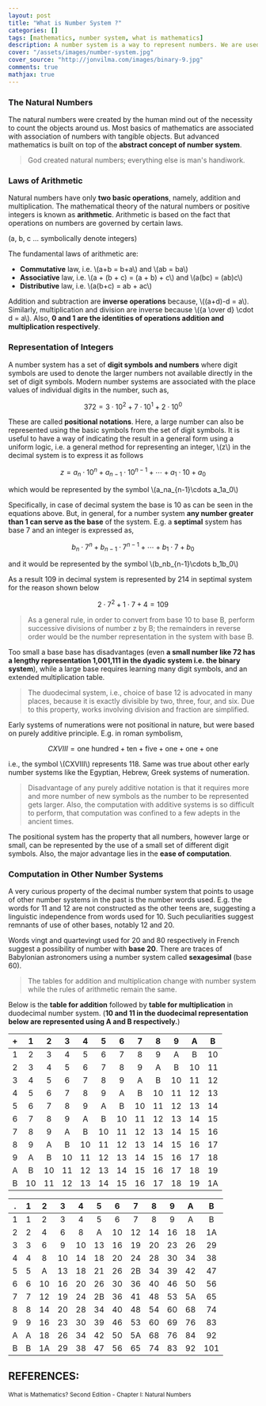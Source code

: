 ```yaml
---
layout: post
title: "What is Number System ?"
categories: []
tags: [mathematics, number system, what is mathematics]
description: A number system is a way to represent numbers. We are used to using the base-10 number system, which is also called decimal.
cover: "/assets/images/number-system.jpg"
cover_source: "http://jonvilma.com/images/binary-9.jpg"
comments: true
mathjax: true
---
```


### The Natural Numbers

The natural numbers were created by the human mind out of the necessity to count the objects around us. Most basics of mathematics are associated with association of numbers with tangible objects. But advanced mathematics is built on top of the **abstract concept of number system**.

> God created natural numbers; everything else is man's handiwork.

### Laws of Arithmetic

Natural numbers have only **two basic operations**, namely, addition and multiplication. The mathematical theory of the natural numbers or positive integers is known as **arithmetic**. Arithmetic is based on the fact that operations on numbers are governed by certain laws.

(a, b, c ... symbolically denote integers)

The fundamental laws of arithmetic are:

* **Commutative** law, i.e. \\(a+b = b+a\\) and \\(ab = ba\\)
* **Associative** law, i.e. \\(a + (b + c) = (a + b) + c\\) and \\(a(bc) = (ab)c\\)
* **Distributive** law, i.e. \\(a(b+c) = ab + ac\\)

Addition and subtraction are **inverse operations** because, \\((a+d)-d = a\\). Similarly, multiplication and division are inverse because \\({a \over d} \cdot d = a\\). Also, **0 and 1 are the identities of operations addition and multiplication respectively**.

### Representation of Integers

A number system has a set of **digit symbols and numbers** where digit symbols are used to denote the larger numbers not available directly in the set of digit symbols. Modern number systems are associated with the place values of individual digits in the number, such as,

$$ 372 = 3 \cdot 10^2 + 7 \cdot 10^1 + 2 \cdot 10^0$$

These are called **positional notations**. Here, a large number can also be represented using the basic symbols from the set of digit symbols. It is useful to have a way of indicating the result in a general form using a uniform logic, i.e. a general method for representing an integer, \\(z\\) in the decimal system is to express it as follows

$$z = a_n \cdot 10^n + a_{n-1} \cdot 10^{n-1} + \cdots + a_1 \cdot 10 + a_0$$

which would be represented by the symbol \\(a_na_{n-1}\cdots a_1a_0\\)

Specifically, in case of decimal system the base is 10 as can be seen in the equations above. But, in general, for a number system **any number greater than 1 can serve as the base** of the system. E.g. a **septimal** system has base 7 and an integer is expressed as,

$$b_n \cdot 7^n + b_{n-1} \cdot 7^{n-1} + \cdots + b_1 \cdot 7 + b_0$$

and it would be represented by the symbol \\(b_nb_{n-1}\cdots b_1b_0\\)

As a result 109 in decimal system is represented by 214 in septimal system for the reason shown below 

$$2 \cdot 7^2 + 1 \cdot 7 + 4 = 109$$

> As a general rule, in order to convert from base 10 to base B, perform successive divisions of number z by B; the remainders in reverse order would be the number representation in the system with base B.

Too small a base base has disadvantages (even **a small number like 72 has a lengthy representation 1,001,111 in the dyadic system i.e. the binary system**), while a large base requires learning many digit symbols, and an extended multiplication table. 

> The duodecimal system, i.e., choice of base 12 is advocated in many places, because it is exactly divisible by two, three, four, and six. Due to this property, works involving division and fraction are simplified.

Early systems of numerations were not positional in nature, but were based on purely additive principle. E.g. in roman symbolism, 

$$CXVIII = \text{one hundred} + \text{ten} + \text{five} + \text{one} + \text{one} + \text{one}$$

i.e., the symbol \\(CXVIII\\) represents 118. Same was true about other early number systems like the Egyptian, Hebrew, Greek systems of numeration.

> Disadvantage of any purely additive notation is that it requires more and more number of new symbols as the number to be represented gets larger. Also, the computation with additive systems is so difficult to perform, that computation was confined to a few adepts in the ancient times.

The positional system has the property that all numbers, however large or small, can be represented by the use of a small set of different digit symbols. Also, the major advantage lies in the **ease of computation**.

### Computation in Other Number Systems

A very curious property of the decimal number system that points to usage of other number systems in the past is the number words used. E.g. the words for 11 and 12 are not constructed as the other teens are, suggesting a linguistic independence from words used for 10. Such peculiarities suggest remnants of use of other bases, notably 12 and 20.

Words vingt and quartevingt used for 20 and 80 respectively in French suggest a possibility of number with **base 20**. There are traces of Babylonian astronomers using a number system called **sexagesimal** (base 60).

> The tables for addition and multiplication change with number system while the rules of arithmetic remain the same.

Below is the **table for addition** followed by **table for multiplication** in duodecimal number system. (**10 and 11 in the duodecimal representation below are represented using A and B respectively.**)

| + | 1 | 2 | 3 | 4 | 5 | 6 | 7 | 8 | 9 | A | B |
|:-:|:-:|:-:|:-:|:-:|:-:|:-:|:-:|:-:|:-:|:-:|:-:|
| 1 | 2 | 3 | 4 | 5 | 6 | 7 | 8 | 9 | A | B | 10 |
| 2 | 3 | 4 | 5 | 6 | 7 | 8 | 9 | A | B | 10 | 11 |
| 3 | 4 | 5 | 6 | 7 | 8 | 9 | A | B | 10 | 11 | 12 |
| 4 | 5 | 6 | 7 | 8 | 9 | A | B | 10 | 11 | 12 | 13 |
| 5 | 6 | 7 | 8 | 9 | A | B | 10 | 11 | 12 | 13 | 14 |
| 6 | 7 | 8 | 9 | A | B | 10 | 11 | 12 | 13 | 14 | 15 |
| 7 | 8 | 9 | A | B | 10 | 11 | 12 | 13 | 14 | 15 | 16 |
| 8 | 9 | A | B | 10 | 11 | 12 | 13 | 14 | 15 | 16 | 17 |
| 9 | A | B | 10 | 11 | 12 | 13 | 14 | 15 | 16 | 17 | 18 |
| A | B | 10 | 11 | 12 | 13 | 14 | 15 | 16 | 17 | 18 | 19 |
| B | 10 | 11 | 12 | 13 | 14 | 15 | 16 | 17 | 18 | 19 | 1A | 

| . | 1 | 2 | 3 | 4 | 5 | 6 | 7 | 8 | 9 | A | B |
|:-:|:-:|:-:|:-:|:-:|:-:|:-:|:-:|:-:|:-:|:-:|:-:|
| 1 | 1 | 2 | 3 | 4 | 5 | 6 | 7 | 8 | 9 | A | B |
| 2 | 2 | 4 | 6 | 8 | A | 10 | 12 | 14 | 16 | 18 | 1A |
| 3 | 3 | 6 | 9 | 10 | 13 | 16 | 19 | 20 | 23 | 26 | 29 |
| 4 | 4 | 8 | 10 | 14 | 18 | 20 | 24 | 28 | 30 | 34 | 38 |
| 5 | 5 | A | 13 | 18 | 21 | 26 | 2B | 34 | 39 | 42 | 47 |
| 6 | 6 | 10 | 16 | 20 | 26 | 30 | 36 | 40 | 46 | 50 | 56 |
| 7 | 7 | 12 | 19 | 24 | 2B | 36 | 41 | 48 | 53 | 5A | 65 |
| 8 | 8 | 14 | 20 | 28 | 34 | 40 | 48 | 54 | 60 | 68 | 74 |
| 9 | 9 | 16 | 23 | 30 | 39 | 46 | 53 | 60 | 69 | 76 | 83 |
| A | A | 18 | 26 | 34 | 42 | 50 | 5A | 68 | 76 | 84 | 92 |
| B | B | 1A | 29 | 38 | 47 | 56 | 65 | 74 | 83 | 92 | 101 | 

## REFERENCES:

<small>What is Mathematics? Second Edition - Chapter I: Natural Numbers </small>